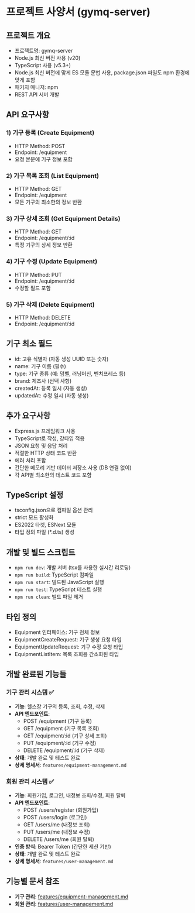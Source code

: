 # 프로젝트 사양서 (gymq-server)

## 프로젝트 개요
- 프로젝트명: gymq-server
- Node.js 최신 버전 사용 (v20)
- TypeScript 사용 (v5.3+)
- Node.js 최신 버전에 맞게 ES 모듈 문법 사용, package.json 파일도 npm 환경에 맞게 포함
- 패키지 매니저: npm
- REST API 서버 개발

## API 요구사항

### 1) 기구 등록 (Create Equipment)
- HTTP Method: POST
- Endpoint: /equipment
- 요청 본문에 기구 정보 포함

### 2) 기구 목록 조회 (List Equipment)
- HTTP Method: GET
- Endpoint: /equipment
- 모든 기구의 최소한의 정보 반환

### 3) 기구 상세 조회 (Get Equipment Details)
- HTTP Method: GET
- Endpoint: /equipment/:id
- 특정 기구의 상세 정보 반환

### 4) 기구 수정 (Update Equipment)
- HTTP Method: PUT
- Endpoint: /equipment/:id
- 수정할 필드 포함

### 5) 기구 삭제 (Delete Equipment)
- HTTP Method: DELETE
- Endpoint: /equipment/:id

## 기구 최소 필드
- id: 고유 식별자 (자동 생성 UUID 또는 숫자)
- name: 기구 이름 (필수)
- type: 기구 종류 (예: 덤벨, 러닝머신, 벤치프레스 등)
- brand: 제조사 (선택 사항)
- createdAt: 등록 일시 (자동 생성)
- updatedAt: 수정 일시 (자동 생성)

## 추가 요구사항
- Express.js 프레임워크 사용
- TypeScript로 작성, 강타입 적용
- JSON 요청 및 응답 처리
- 적절한 HTTP 상태 코드 반환
- 에러 처리 포함
- 간단한 메모리 기반 데이터 저장소 사용 (DB 연결 없이)
- 각 API별 최소한의 테스트 코드 포함

## TypeScript 설정
- tsconfig.json으로 컴파일 옵션 관리
- strict 모드 활성화
- ES2022 타겟, ESNext 모듈
- 타입 정의 파일 (*.d.ts) 생성

## 개발 및 빌드 스크립트
- `npm run dev`: 개발 서버 (tsx를 사용한 실시간 리로딩)
- `npm run build`: TypeScript 컴파일
- `npm run start`: 빌드된 JavaScript 실행
- `npm run test`: TypeScript 테스트 실행
- `npm run clean`: 빌드 파일 제거

## 타입 정의
- Equipment 인터페이스: 기구 전체 정보
- EquipmentCreateRequest: 기구 생성 요청 타입
- EquipmentUpdateRequest: 기구 수정 요청 타입
- EquipmentListItem: 목록 조회용 간소화된 타입

## 개발 완료된 기능들

### 기구 관리 시스템 ✅
- **기능**: 헬스장 기구의 등록, 조회, 수정, 삭제
- **API 엔드포인트**: 
  - POST /equipment (기구 등록)
  - GET /equipment (기구 목록 조회)
  - GET /equipment/:id (기구 상세 조회)
  - PUT /equipment/:id (기구 수정)
  - DELETE /equipment/:id (기구 삭제)
- **상태**: 개발 완료 및 테스트 완료
- **상세 명세서**: `features/equipment-management.md`

### 회원 관리 시스템 ✅
- **기능**: 회원가입, 로그인, 내정보 조회/수정, 회원 탈퇴
- **API 엔드포인트**:
  - POST /users/register (회원가입)
  - POST /users/login (로그인)
  - GET /users/me (내정보 조회)
  - PUT /users/me (내정보 수정)
  - DELETE /users/me (회원 탈퇴)
- **인증 방식**: Bearer Token (간단한 세션 기반)
- **상태**: 개발 완료 및 테스트 완료
- **상세 명세서**: `features/user-management.md`

## 기능별 문서 참조
- **기구 관리**: [features/equipment-management.md](./equipment-management.md)
- **회원 관리**: [features/user-management.md](./user-management.md)